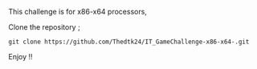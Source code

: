 This challenge is for x86-x64 processors,

Clone the repository ;

```
git clone https://github.com/Thedtk24/IT_GameChallenge-x86-x64-.git
```


Enjoy !!